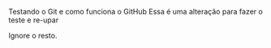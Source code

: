 Testando o Git e como funciona o GitHub
Essa é uma alteração para fazer o teste e re-upar

Ignore o resto.